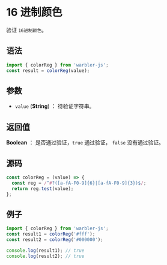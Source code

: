 # 16 进制颜色

验证 `16进制颜色`。

## 语法

```js
import { colorReg } from 'warbler-js';
const result = colorReg(value);
```

## 参数

- `value` (**String**) ： 待验证字符串。

## 返回值

**Boolean** ： 是否通过验证，`true` 通过验证， `false` 没有通过验证。

## 源码

```js
const colorReg = (value) => {
  const reg = /^#?([a-fA-F0-9]{6}|[a-fA-F0-9]{3})$/;
  return reg.test(value);
};
```

## 例子

```js
import { colorReg } from 'warbler-js';
const result1 = colorReg('#fff');
const result2 = colorReg('#000000');

console.log(result1); // true
console.log(result2); // true
```
